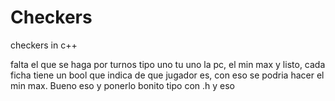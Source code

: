 # Checkers
checkers in c++

falta el que se haga por turnos tipo uno tu uno la pc, el min max y listo, cada ficha tiene un bool   que indica de que jugador es, con eso se podria hacer el min max. Bueno eso y ponerlo bonito tipo con .h y eso


